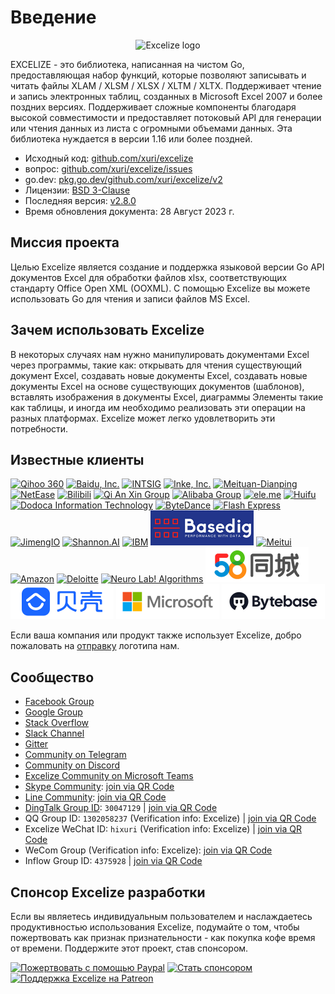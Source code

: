# Введение

<p align="center"><img width="650" src="../images/excelize.svg" alt="Excelize logo"></p>

EXCELIZE - это библиотека, написанная на чистом Go, предоставляющая набор функций, которые позволяют записывать и читать файлы XLAM / XLSM / XLSX / XLTM / XLTX. Поддерживает чтение и запись электронных таблиц, созданных в Microsoft Excel 2007 и более поздних версиях. Поддерживает сложные компоненты благодаря высокой совместимости и предоставляет потоковый API для генерации или чтения данных из листа с огромными объемами данных. Эта библиотека нуждается в версии 1.16 или более поздней.

- Исходный код: [github.com/xuri/excelize](https://github.com/xuri/excelize)
- вопрос: [github.com/xuri/excelize/issues](https://github.com/xuri/excelize/issues)
- go.dev: [pkg.go.dev/github.com/xuri/excelize/v2](https://pkg.go.dev/github.com/xuri/excelize/v2)
- Лицензии: [BSD 3-Clause](https://opensource.org/licenses/BSD-3-Clause)
- Последняя версия: [v2.8.0](https://github.com/xuri/excelize/releases/latest)
- Время обновления документа: 28 Август 2023 г.

## Миссия проекта

Целью Excelize является создание и поддержка языковой версии Go API документов Excel для обработки файлов xlsx, соответствующих стандарту Office Open XML (OOXML). С помощью Excelize вы можете использовать Go для чтения и записи файлов MS Excel.

## Зачем использовать Excelize

В некоторых случаях нам нужно манипулировать документами Excel через программы, такие как: открывать для чтения существующий документ Excel, создавать новые документы Excel, создавать новые документы Excel на основе существующих документов (шаблонов), вставлять изображения в документы Excel, диаграммы Элементы такие как таблицы, и иногда им необходимо реализовать эти операции на разных платформах. Excelize может легко удовлетворить эти потребности.

## Известные клиенты

<a href="https://www.360.cn" title="Qihoo 360" target="_blank"><img width="165" src="../images/vendor/360@2x.png" alt="Qihoo 360"></a> <a href="https://www.baidu.com" title="Baidu, Inc." target="_blank"><img width="165" src="../images/vendor/baidu@2x.png" alt="Baidu, Inc."></a> [![INTSIG](../images/vendor/intsig.com_en.png)](https://en.intsig.com) <a href="https://www.inke.cn" title="Inke, Inc." target="_blank"><img width="165" src="../images/vendor/inke@2x.png" alt="Inke, Inc."></a> <a href="https://www.meituan.com" title="Meituan-Dianping" target="_blank"><img width="165" src="../images/vendor/meituan@2x.png" alt="Meituan-Dianping"></a> <a href="https://www.163.com" title="NetEase" target="_blank"><img width="165" src="../images/vendor/netease@2x.png" alt="NetEase"></a> <a href="https://www.bilibili.com" title="Bilibili" target="_blank"><img width="165" src="../images/vendor/bilibili@2x.png" alt="Bilibili"></a> <a href="https://www.qianxin.com" title="Qi An Xin Group" target="_blank"><img width="165" src="../images/vendor/qianxin.com_en@2x.png" alt="Qi An Xin Group"></a> <a href="https://www.alibabagroup.com" title="Alibaba Group" target="_blank"><img width="165" src="../images/vendor/alibabagroup@2x.png" alt="Alibaba Group"></a> <a href="https://www.ele.me" title="ele.me" target="_blank"><img width="165" src="../images/vendor/ele.me@2x.png" alt="ele.me"></a> <a href="https://www.huifu.com" title="Huifu" target="_blank"><img width="165" src="../images/vendor/huifu.com@2x.png" alt="Huifu"></a> <a href="http://www.dodoca.com" title="Dodoca Information Technology" target="_blank"><img width="165" src="../images/vendor/dodoca.com@2x.png" alt="Dodoca Information Technology"></a> <a href="https://bytedance.com" title="ByteDance" target="_blank"><img width="165" src="../images/vendor/bytedance@2x.png" alt="ByteDance"></a> <a href="https://www.flashexpress.com" title="Flash Express" target="_blank"><img width="165" src="../images/vendor/flashexpress.com@2x.png" alt="Flash Express"></a> <a href="https://jimengio.com" title="JimengIO" target="_blank"><img width="165" src="../images/vendor/jimengio.com@2x.png" alt="JimengIO"></a> <a href="https://www.shannonai.com" title="Shannon.AI" target="_blank"><img width="165" src="../images/vendor/shannonai.com@2x.png" alt="Shannon.AI"></a> <a href="https://ibm.com" title="IBM" target="_blank"><img width="165" src="../images/vendor/ibm@2x.png" alt="IBM"></a> <a href="https://www.basedig.com" title="Basedig" target="_blank"><img width="165" src="../images/vendor/basedig.com@2x.png" alt="Basedig"></a> <a href="https://www.meitu.com" title="Meitui" target="_blank"><img width="165" src="../images/vendor/meitu.com@2x.png" alt="Meitui"></a> <a href="https://www.amazon.com" title="Amazon" target="_blank"><img width="165" src="../images/vendor/amazon@2x.png" alt="Amazon"></a> <a href="https://www.deloitte.com" title="Deloitte" target="_blank"><img width="165" src="../images/vendor/deloitte@2x.png" alt="Deloitte"></a> <a href="https://nl-a.ru" title="Neuro Lab! Algorithms" target="_blank"><img width="165" src="../images/vendor/nl-a.ru@2x.png" alt="Neuro Lab! Algorithms"></a> <a href="https://58.com" title="58.com" target="_blank"><img width="165" src="../images/vendor/58.com@2x.png" alt="58.com"></a> <a href="https://ke.com" title="ke.com" target="_blank"><img width="165" src="../images/vendor/ke.com@2x.png" alt="ke.com"></a> <a href="https://www.microsoft.com" title="Microsoft" target="_blank"><img width="165" src="../images/vendor/microsoft@2x.png" alt="Microsoft"></a> <a href="https://www.bytebase.com" title="ByteBase" target="_blank"><img width="165" src="../images/vendor/bytebase.com@2x.png" alt="ByteBase"></a>

Если ваша компания или продукт также использует Excelize, добро пожаловать на <a href="mailto: xuri.me@gmail.com?Subject=Please add our company in Excelize Introduction page&amp;Body=Hello%2C%20this%20is%20%3Cyour%20name%3E%20from%20%3Cyour%20company%20name%3E.%0AWe%20are%20using%20Excelize%20and%20will%20be%20proud%20to%20add%20our%20company%20name%20to%20Excelize%20Introduction%20page.%0APlease%20see%20attachment%20for%20our%20logo.%20%3CBe%20sure%20to%20include%20logo%20in%20attachment%3E%0A" title="отправку">отправку</a> логотипа нам.

## Сообщество

- [Facebook Group](https://www.facebook.com/groups/excelize)
- [Google Group](https://groups.google.com/g/excelize)
- [Stack Overflow](https://stackoverflow.com/questions/tagged/excelize)
- [Slack Channel](https://join.slack.com/t/xuri/shared_invite/zt-eriqdkeo-wV04zcCdBiiZveFgY86Wzw)
- [Gitter](https://gitter.im/excelize/community)
- [Community on Telegram](https://t.me/excelize)
- [Community on Discord](https://discord.gg/MWV8MBQGtv)
- [Excelize Community on Microsoft Teams](https://teams.live.com/l/invite/FBA8aHkflqEj5SNzQM)
- [Skype Community](https://join.skype.com/YW3OFS5QjYcV?source=qr-ios): <a href="../images/skype_group@2x.png" title="Excelize Skype Community" target="_blank">join via QR Code</a>
- [Line Community](http://line.me/ti/g/NFIjhfbP_g): <a href="../images/line_group@2x.png" title="Excelize Line Community" target="_blank">join via QR Code</a>
- [DingTalk Group ID](https://qr.dingtalk.com/action/joingroup?code=v1,k1,6tmzbBbJuQkGezVdHJjsHz29CZI9F49xeW+cvOaECtk=&_dt_no_comment=1&origin=11): `30047129` | <a href="../images/dingtalk_group@2x.png" title="Excelize DingTalk Group" target="_blank">join via QR Code</a>
- QQ Group ID: `1302058237` (Verification info: Excelize) | <a href="../images/qq_group@2x.png" title="Excelize QQ Group ID" target="_blank">join via QR Code</a>
- Excelize WeChat ID: `hixuri` (Verification info: Excelize) | <a href="../images/wechat_group@2x.png" title="Excelize WeChat Community" target="_blank">join via QR Code</a>
- WeCom Group (Verification info: Excelize): <a href="../images/wecom_group@2x.png" title="Excelize WeCom Group" target="_blank">join via QR Code</a>
- Inflow Group ID: `4375928` | <a href="../images/inflow_group@2x.png" title="Excelize Inflow Group" target="_blank">join via QR Code</a>

## Спонсор Excelize разработки

Если вы являетесь индивидуальным пользователем и наслаждаетесь продуктивностью использования Excelize, подумайте о том, чтобы пожертвовать как признак признательности - как покупка кофе время от времени. Поддержите этот проект, став спонсором.

<a href="https://www.paypal.com/paypalme/xuri" title="Пожертвовать с помощью Paypal" target="_blank"><img width="170" src="../images/donate@2x.png" alt="Пожертвовать с помощью Paypal"></a> <a href="https://opencollective.com/excelize" title="Стать спонсором" target="_blank"><img height="61" src="../images/opencollective.com@2x.png" alt="Стать спонсором"></a> <a href="https://www.patreon.com/xuri" title="Поддержка Excelize на Patreon" target="_blank"><img height="61" src="../images/patreon.com@2x.png" alt="Поддержка Excelize на Patreon"></a>
